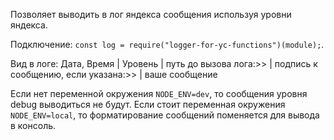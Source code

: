 Позволяет выводить в лог яндекса сообщения используя уровни яндекса.

Подключение: `const log = require("logger-for-yc-functions")(module);`.

Вид в логе: Дата, Время | Уровень | путь до вызова лога:>> | подпись к сообщению, если указана:>> | ваше сообщение

Если нет переменной окружения `NODE_ENV=dev`, то сообщения уровня debug выводиться не будут.
Если стоит переменная окружения `NODE_ENV=local`, то форматирование сообщений поменяется для вывода в консоль.
